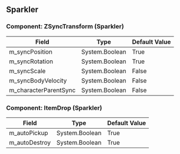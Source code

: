 ## Sparkler

### Component: ZSyncTransform (Sparkler)

|Field|Type|Default Value|
|---|---|---|
|m_syncPosition|System.Boolean|True|
|m_syncRotation|System.Boolean|True|
|m_syncScale|System.Boolean|False|
|m_syncBodyVelocity|System.Boolean|False|
|m_characterParentSync|System.Boolean|False|

### Component: ItemDrop (Sparkler)

|Field|Type|Default Value|
|---|---|---|
|m_autoPickup|System.Boolean|True|
|m_autoDestroy|System.Boolean|True|

